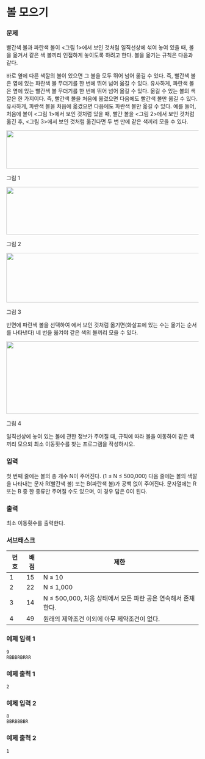 
# 볼 모으기
### 문제

빨간색 볼과 파란색 볼이 <그림 1>에서 보인 것처럼 일직선상에 섞여 놓여 있을 때, 볼을 옮겨서 같은 색 볼끼리 인접하게 놓이도록 하려고 한다. 볼을 옮기는 규칙은 다음과 같다.

바로 옆에 다른 색깔의 볼이 있으면 그 볼을 모두 뛰어 넘어 옮길 수 있다. 즉, 빨간색 볼은 옆에 있는 파란색 볼 무더기를 한 번에 뛰어 넘어 옮길 수 있다. 유사하게, 파란색 볼은 옆에 있는 빨간색 볼 무더기를 한 번에 뛰어 넘어 옮길 수 있다.
옮길 수 있는 볼의 색깔은 한 가지이다. 즉, 빨간색 볼을 처음에 옮겼으면 다음에도 빨간색 볼만 옮길 수 있다. 유사하게, 파란색 볼을 처음에 옮겼으면 다음에도 파란색 볼만 옮길 수 있다.
예를 들어, 처음에 볼이 <그림 1>에서 보인 것처럼 있을 때, 빨간 볼을 <그림 2>에서 보인 것처럼 옮긴 후, <그림 3>에서 보인 것처럼 옮긴다면 두 번 만에 같은 색끼리 모을 수 있다.

<img src="https://upload.acmicpc.net/347db7e2-5704-4a28-ab85-682bf30f3816/-/crop/894x133/0,0/-/preview/"  width="600" height="100"/>

그림 1

<img src="https://upload.acmicpc.net/347db7e2-5704-4a28-ab85-682bf30f3816/-/crop/894x162/0,228/-/preview/"  width="600" height="125"/>

그림 2

<img src="https://upload.acmicpc.net/347db7e2-5704-4a28-ab85-682bf30f3816/-/crop/894x166/0,480/-/preview/"  width="600" height="130"/>

그림 3

반면에 파란색 볼을 선택하여 에서 보인 것처럼 옮기면(화살표에 있는 수는 옮기는 순서를 나타낸다) 네 번을 옮겨야 같은 색의 볼끼리 모을 수 있다.

<img src="https://upload.acmicpc.net/cf727ec0-1542-4ca1-bdb8-cfc695a5bdfa/-/preview/"  width="600" height="190"/>

그림 4

일직선상에 놓여 있는 볼에 관한 정보가 주어질 때, 규칙에 따라 볼을 이동하여 같은 색끼리 모으되 최소 이동횟수를 찾는 프로그램을 작성하시오.

### 입력

첫 번째 줄에는 볼의 총 개수 N이 주어진다. (1 ≤ N ≤ 500,000) 다음 줄에는 볼의 색깔을 나타내는 문자 R(빨간색 볼) 또는 B(파란색 볼)가 공백 없이 주어진다. 문자열에는 R 또는 B 중 한 종류만 주어질 수도 있으며, 이 경우 답은 0이 된다.

### 출력

최소 이동횟수를 출력한다.

### 서브태스크

|번호|배점|제한|
|-|-|-|
|1|15|N ≤ 10|
|2|22|N ≤ 1,000|
|3|14|N ≤ 500,000, 처음 상태에서 모든 파란 공은 연속해서 존재한다.|
|4|49|원래의 제약조건 이외에 아무 제약조건이 없다.|

### 예제 입력 1 

~~~
9
RBBBRBRRR
~~~

### 예제 출력 1 

~~~
2
~~~

### 예제 입력 2 

~~~
8
BBRBBBBR
~~~

### 예제 출력 2 

~~~
1
~~~
